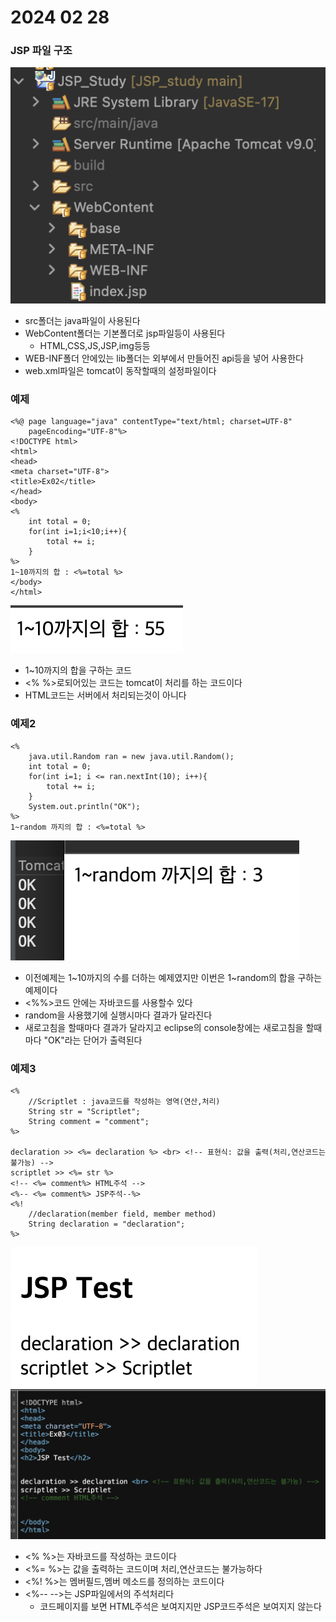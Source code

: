 # 2024 02 28

### JSP 파일 구조
![1](./images/1.png)   
- src폴더는 java파일이 사용된다
- WebContent폴더는 기본폴더로 jsp파일등이 사용된다
    - HTML,CSS,JS,JSP,img등등
- WEB-INF폴더 안에있는 lib폴더는 외부에서 만들어진 api등을 넣어 사용한다
- web.xml파일은 tomcat이 동작할때의 설정파일이다


### 예제
```
<%@ page language="java" contentType="text/html; charset=UTF-8"
    pageEncoding="UTF-8"%>
<!DOCTYPE html>
<html>
<head>
<meta charset="UTF-8">
<title>Ex02</title>
</head>
<body>
<%
	int total = 0;
	for(int i=1;i<10;i++){
		total += i;
	}
%>
1~10까지의 합 : <%=total %>
</body>
</html>
```
![2](./images/2.png)   
- 1~10까지의 합을 구하는 코드
- <%  %>로되어있는 코드는 tomcat이 처리를 하는 코드이다
- HTML코드는 서버에서 처리되는것이 아니다

### 예제2
```
<%
	java.util.Random ran = new java.util.Random();
	int total = 0;
	for(int i=1; i <= ran.nextInt(10); i++){
		total += i;
	}
	System.out.println("OK");
%>
1~random 까지의 합 : <%=total %>
```
![3](./images/3.png)   
- 이전예제는 1~10까지의 수를 더하는 예제였지만 이번은 1~random의 합을 구하는 예제이다
- <%%>코드 안에는 자바코드를 사용할수 있다
- random을 사용했기에 실행시마다 결과가 달라진다
- 새로고침을 할때마다 결과가 달라지고 eclipse의 console창에는 새로고침을 할때마다 "OK"라는 단어가 출력된다

### 예제3
```
<%
	//Scriptlet : java코드를 작성하는 영역(연산,처리)
	String str = "Scriptlet";
	String comment = "comment";
%>

declaration >> <%= declaration %> <br> <!-- 표현식: 값을 출력(처리,연산코드는 불가능) -->
scriptlet >> <%= str %>
<!-- <%= comment%> HTML주석 -->
<%-- <%= comment%> JSP주석--%>
<%!
	//declaration(member field, member method)
	String declaration = "declaration";
%>
```
![4](./images/4.png)    
![5](./images/5.png)    
- <% %>는 자바코드를 작성하는 코드이다
- <%= %>는 값을 출력하는 코드이며 처리,연산코드는 불가능하다
- <%! %>는 멤버필드,멤버 메소드를 정의하는 코드이다
- <%-- -->는 JSP파일에서의 주석처리다
    - 코드페이지를 보면 HTML주석은 보여지지만 JSP코드주석은 보여지지 않는다